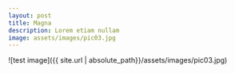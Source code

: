```yaml
---
layout: post
title: Magna
description: Lorem etiam nullam
image: assets/images/pic03.jpg
---
```


![test image]({{ site.url | absolute_path}}/assets/images/pic03.jpg)


